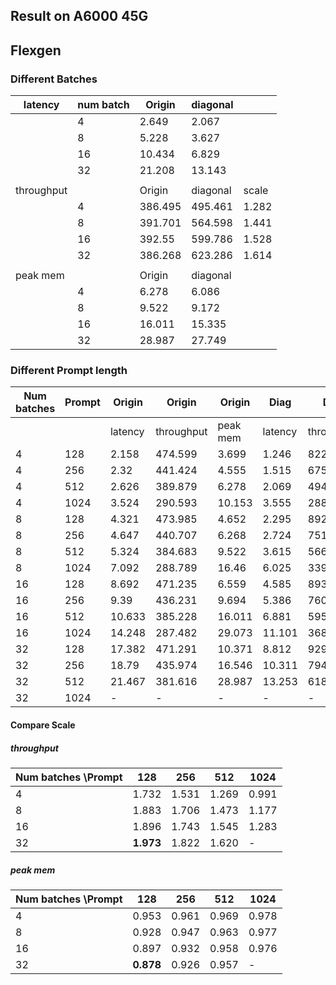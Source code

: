 
## Result on A6000 45G

## Flexgen
### Different Batches

| latency    | num batch | Origin  | diagonal |       |
|------------|-----------|---------|----------|-------|
|            | 4         | 2.649   | 2.067    |       |
|            | 8         | 5.228   | 3.627    |       |
|            | 16        | 10.434  | 6.829    |       |
|            | 32        | 21.208  | 13.143   |       |
|            |           |         |          |       |
| throughput |           | Origin  | diagonal | scale |
|            | 4         | 386.495 | 495.461  | 1.282 |
|            | 8         | 391.701 | 564.598  | 1.441 |
|            | 16        | 392.55  | 599.786  | 1.528 |
|            | 32        | 386.268 | 623.286  | 1.614 |
|            |           |         |          |       |
| peak mem   |           | Origin  | diagonal |       |
|            | 4         | 6.278   | 6.086    |       |
|            | 8         | 9.522   | 9.172    |       |
|            | 16        | 16.011  | 15.335   |       |
|            | 32        | 28.987  | 27.749   |       |

### Different Prompt length
| Num   batches | Prompt | Origin  | Origin     | Origin   | Diag    | Diag       | Diag     |
|---------------|--------|---------|------------|----------|---------|------------|----------|
|               |        | latency | throughput | peak mem | latency | throughput | peak mem |
| 4             | 128    | 2.158   | 474.599    | 3.699    | 1.246   | 822.02     | 3.525    |
| 4             | 256    | 2.32    | 441.424    | 4.555    | 1.515   | 675.8      | 4.378    |
| 4             | 512    | 2.626   | 389.879    | 6.278    | 2.069   | 494.897    | 6.086    |
| 4             | 1024   | 3.524   | 290.593    | 10.153   | 3.555   | 288.077    | 9.93     |
| 8             | 128    | 4.321   | 473.985    | 4.652    | 2.295   | 892.348    | 4.315    |
| 8             | 256    | 4.647   | 440.707    | 6.268    | 2.724   | 751.873    | 5.933    |
| 8             | 512    | 5.324   | 384.683    | 9.522    | 3.615   | 566.58     | 9.172    |
| 8             | 1024   | 7.092   | 288.789    | 16.46    | 6.025   | 339.892    | 16.078   |
| 16            | 128    | 8.692   | 471.235    | 6.559    | 4.585   | 893.311    | 5.884    |
| 16            | 256    | 9.39    | 436.231    | 9.694    | 5.386   | 760.542    | 9.034    |
| 16            | 512    | 10.633  | 385.228    | 16.011   | 6.881   | 595.28     | 15.335   |
| 16            | 1024   | 14.248  | 287.482    | 29.073   | 11.101  | 368.981    | 28.366   |
| 32            | 128    | 17.382  | 471.291    | 10.371   | 8.812   | 929.688    | 9.11     |
| 32            | 256    | 18.79   | 435.974    | 16.546   | 10.311  | 794.502    | 15.323   |
| 32            | 512    | 21.467  | 381.616    | 28.987   | 13.253  | 618.147    | 27.749   |
| 32            | 1024   | -       | -          | -        | -       | -          | -        |

#### Compare Scale

##### throughput

| Num batches \Prompt | 128   | 256   | 512   | 1024  |
|---------------------|-------|-------|-------|-------|
| 4                   | 1.732 | 1.531 | 1.269 | 0.991 |
| 8                   | 1.883 | 1.706 | 1.473 | 1.177 |
| 16                  | 1.896 | 1.743 | 1.545 | 1.283 |
| 32                  | **1.973** | 1.822 | 1.620 | -     |

##### peak mem

| Num batches \Prompt | 128       | 256   | 512   | 1024  |
|---------------------|-----------|-------|-------|-------|
| 4                   | 0.953     | 0.961 | 0.969 | 0.978 |
| 8                   | 0.928     | 0.947 | 0.963 | 0.977 |
| 16                  | 0.897     | 0.932 | 0.958 | 0.976 |
| 32                  | **0.878** | 0.926 | 0.957 | -     |

